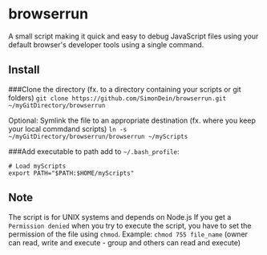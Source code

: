 # browserrun
A small script making it quick and easy to debug JavaScript files using your default browser's developer tools using a single command.

## Install
###Clone the directory (fx. to a directory containing your scripts or git folders)
`git clone https://github.com/SimonDein/browserrun.git ~/myGitDirectory/browserrun`

Optional: Symlink the file to an appropriate destination (fx. where you keep your local commdand scripts)
`ln -s ~/myGitDirectory/browserrun/browserrun ~/myScripts`

###Add executable to path
add to `~/.bash_profile`:
```
# Load myScripts
export PATH="$PATH:$HOME/myScripts"
```

## Note
The script is for UNIX systems and depends on Node.js
If you get a `Permission denied` when you try to execute the script,
you have to set the permission of the file using `chmod`.
Example: `chmod 755 file_name` (owner can read, write and execute - group and others can read and execute)
